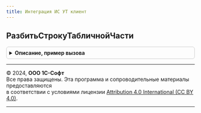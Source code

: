 ```yaml
---
title: Интеграция ИС УТ клиент
---
```



## РазбитьСтрокуТабличнойЧасти
<details style="margin: 1em 0; padding: 0.5em; border: 1px solid #ccc; border-radius: 6px;">

<summary style="font-weight: bold; cursor: pointer;">Описание, пример вызова</summary>

```bsl

// Обработчик команды "Разбить строку".
//
//	Параметры:
//		ТЧ - ДанныеФормыКоллекция
//		ЭлементФормы - ТаблицаФормы
//		ОповещениеПослеРазбиения - ОписаниеОповещения
//		ПараметрыРазбиенияСтроки - см. ОбщегоНазначенияУТКлиент.ПараметрыРазбиенияСтроки.
//
Процедура РазбитьСтрокуТабличнойЧасти(ТЧ, ЭлементФормы, ОповещениеПослеРазбиения, ПараметрыРазбиенияСтроки) Экспорт
```

Пример вызова
```bsl
ИнтеграцияИСУТКлиент.РазбитьСтрокуТабличнойЧасти(ТЧ, ЭлементФормы, ОповещениеПослеРазбиения, ПараметрыРазбиенияСтроки) 
```
</details>

---

© 2024, **ООО 1С-Софт**  
Все права защищены. Эта программа и сопроводительные материалы предоставляются  
в соответствии с условиями лицензии [Attribution 4.0 International (CC BY 4.0)](https://creativecommons.org/licenses/by/4.0/legalcode).

---
